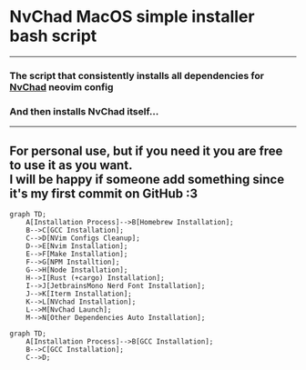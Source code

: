 # NvChad MacOS simple installer bash script
---
### The script that consistently installs all dependencies for [NvChad](https://nvchad.com) neovim config
### And then installs NvChad itself...
---
For personal use, but if you need it you are free to use it as you want.  
I will be happy if someone add something since it's my first commit on GitHub :3 
---

```mermaid
graph TD;
    A[Installation Process]-->B[Homebrew Installation];
    B-->C[GCC Installation];
    C-->D[NVim Configs Cleanup];
    D-->E[Nvim Installation];
    E-->F[Make Installation];
    F-->G[NPM Installtion];
    G-->H[Node Installation];
    H-->I[Rust (+cargo) Installation];
    I-->J[JetbrainsMono Nerd Font Installation];
    J-->K[Iterm Installation];
    K-->L[NVchad Installation];
    L-->M[NvChad Launch];
    M-->N[Other Dependencies Auto Installation];
```


```mermaid
graph TD;
    A[Installation Process]-->B[GCC Installation];
    B-->C[GCC Installation];
    C-->D;
```


